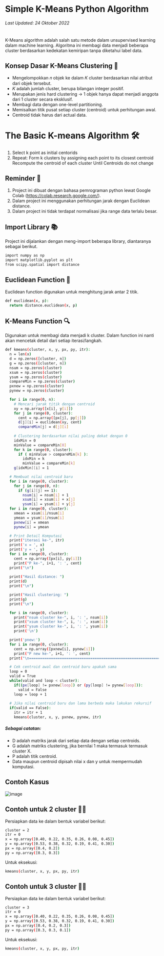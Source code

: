 # Simple K-Means Python Algorithm
###### Last Updated: 24 Oktober 2022
#
#
K-Means algorithm adalah salah satu metode dalam unsupervised learning dalam machine learning. Algoritma ini membagi data menjadi beberapa cluster berdasarkan kedekatan kemiripan tanpa diketahui label data.

## Konsep Dasar K-Means Clustering 🔑
- Mengelompokkan 𝑛 objek ke dalam 𝐾 cluster berdasarkan nilai atribut dari
objek tersebut.
- 𝐾 adalah jumlah cluster, berupa bilangan integer positif.
- Merupakan jenis hard clustering → 1 objek hanya dapat menjadi anggota
dari 1 cluster secara eksklusif.
- Membagi data dengan one-level partitioning.
- Memisalkan titik pusat setiap cluster (centroid) untuk perhitungan awal.
- Centroid tidak harus dari actual data.

# The Basic K-means Algorithm 🛠
1.  Select k point as initial centorids
2.  Repeat:
    Form k clusters by assigning each point to its closest centroid
    Recompute the centroid of each cluster
    Until Centroids do not change

## Reminder 📢
1. Project ini dibuat dengan bahasa pemrograman python lewat Google Colab (https://colab.research.google.com/).
2. Dalam project ini menggunakan perhitungan jarak dengan Euclidean distance.
3. Dalam project ini tidak terdapat normalisasi jika range data terlalu besar.

## Import Library 📚
Project ini dijalankan dengan meng-import beberapa library, diantaranya sebagai berikut.

```sh
import numpy as np
import matplotlib.pyplot as plt
from scipy.spatial import distance
```

## Euclidean Function 📏
Euclidean function digunakan untuk menghitung jarak antar 2 titik. 

```sh
def euclidean(x, p):
  return distance.euclidean(x, p)
```

## K-Means Function 🔍
Digunakan untuk membagi data menjadi k cluster. Dalam function ini nanti akan mencetak detail dari setiap iterasi/langkah.

```sh
def kmeans(cluster, x, y, px, py, itr):
  n = len(x)
  d = np.zeros([cluster, n])
  g = np.zeros([cluster, n])
  nsum = np.zeros(cluster)
  xsum = np.zeros(cluster)
  ysum = np.zeros(cluster)
  compareMin = np.zeros(cluster)
  pxnew = np.zeros(cluster)
  pynew = np.zeros(cluster)

  for i in range(0, n):
    # Mencari jarak titik dengan centroid
    xy = np.array([x[i], y[i]])
    for j in range(0, cluster):
      cent = np.array([px[j], py[j]])
      d[j][i] = euclidean(xy, cent)
      compareMin[j] = d[j][i]
      
    # Clustering berdasarkan nilai paling dekat dengan 0
    idxMin = 0
    minValue = compareMin[0]
    for k in range(0, cluster):
      if ( minValue > compareMin[k] ):
        idxMin = k
        minValue = compareMin[k]
    g[idxMin][i] = 1

  # Membuat nilai centroid baru
  for i in range(0, cluster):
    for j in range(0, n):
      if (g[i][j] == 1):
        nsum[i] = nsum[i] + 1
        xsum[i] = xsum[i] + x[j]
        ysum[i] = ysum[i] + y[j]
  for i in range(0, cluster):
    xmean = xsum[i]/nsum[i]
    ymean = ysum[i]/nsum[i]
    pxnew[i] = xmean
    pynew[i] = ymean

  # Print Detail Komputasi
  print("iterasi ke-", itr)
  print('x = ', x)
  print('y = ', y)
  for i in range(0, cluster):
    cent = np.array([px[i], py[i]])
    print("P ke-", i+1, ': ', cent)
  print("\n")
  
  print("Hasil distance: ")
  print(d)
  print("\n")

  print("Hasil clustering: ")
  print(g)
  print("\n")

  for i in range(0, cluster):
    print("nsum cluster ke-", i, ': ', nsum[i])
    print("xsum cluster ke-", i, ': ', xsum[i])
    print("ysum cluster ke-", i, ': ', ysum[i])
    print('\n')

  print('pnew:')
  for i in range(0, cluster):
    cent = np.array([pxnew[i], pynew[i]])
    print("P new ke-", i+1, ': ', cent)
  print("\n==============================================================\n")

  # Cek centroid awal dan centroid baru apakah sama
  loop = 0
  valid = True
  while(valid and loop < cluster):
    if((px[loop] != pxnew[loop]) or (py[loop] != pynew[loop])):
      valid = False
    loop = loop + 1
  
  # Jika nilai centroid baru dan lama berbeda maka lakukan rekursif
  if(valid == False):
    itr = itr + 1
    kmeans(cluster, x, y, pxnew, pynew, itr)
```
##### Sebagai catatan:
- D adalah matriks jarak dari setiap data dengan setiap centroids.
- G adalah matriks clustering, jika bernilai 1 maka termasuk termasuk cluster X.
- P adalah titik centroid.
- Data maupun centroid dipisah nilai x dan y untuk mempermudah komputasi.

## Contoh Kasus
![image](https://user-images.githubusercontent.com/97395139/197446298-b1d00c7d-8c85-4a76-8f82-67246d9db782.png)

## Contoh untuk 2 cluster 🏃‍♂️
Persiapkan data ke dalam bentuk variabel berikut:
```sh
cluster = 2
itr = 0
x = np.array([0.40, 0.22, 0.35, 0.26, 0.08, 0.45])
y = np.array([0.53, 0.38, 0.32, 0.19, 0.41, 0.30])
px = np.array([0.4, 0.2])
py = np.array([0.3, 0.3])
```
Untuk eksekusi:
```sh
kmeans(cluster, x, y, px, py, itr)
```

## Contoh untuk 3 cluster 🏃‍♂️
Persiapkan data ke dalam bentuk variabel berikut:
```sh
cluster = 3
itr = 0
x = np.array([0.40, 0.22, 0.35, 0.26, 0.08, 0.45])
y = np.array([0.53, 0.38, 0.32, 0.19, 0.41, 0.30])
px = np.array([0.4, 0.2, 0.3])
py = np.array([0.3, 0.3, 0.1])
```
Untuk eksekusi:
```sh
kmeans(cluster, x, y, px, py, itr)
```
